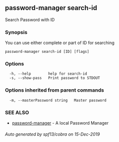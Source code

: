 ## password-manager search-id

Search Password with ID

### Synopsis

You can use either complete or part of ID for searching

```
password-manager search-id [ID] [flags]
```

### Options

```
  -h, --help        help for search-id
  -s, --show-pass   Print password to STDOUT
```

### Options inherited from parent commands

```
  -m, --masterPassword string   Master password
```

### SEE ALSO

* [password-manager](password-manager.md)	 - A local Password Manager

###### Auto generated by spf13/cobra on 15-Dec-2019
